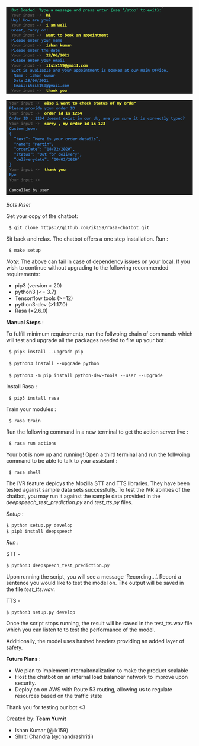 ![Screenshot](./s1.png)

![Screenshot](./s2.png)

*Bots Rise!*

Get your copy of the chatbot:

     $ git clone https://github.com/ik159/rasa-chatbot.git

Sit back and relax. The chatbot offers a one step installation. Run : 

     $ make setup

*Note*: The above can fail in case of dependency issues on your local. If you wish to continue without upgrading to the following recommended requirements: 

- pip3 (version > 20)
- python3 (<= 3.7)
- Tensorflow tools (>=12)
- python3-dev (>1.17.0)
- Rasa (=2.6.0)

**Manual Steps** :

To fulfill minimum requirements, run the follwoing chain of commands which will test and upgrade all the packages needed to fire up your bot : 
    
     $ pip3 install --upgrade pip

     $ python3 install --upgrade python

     $ python3 -m pip install python-dev-tools --user --upgrade

Install Rasa :
    
     $ pip3 install rasa

Train your modules :
    
     $ rasa train

Run the following command in a new terminal to get the action server live : 

     $ rasa run actions

Your bot is now up and running! Open a third terminal and run the follwoing command to be able to talk to  your assistant :

     $ rasa shell


The IVR feature deploys the Mozilla STT and TTS libraries. They have been tested against sample data sets successfully. To test the IVR abilities of the chatbot,
you may run it against the sample data provided in the *deepspeech_test_prediction.py* and *test_tts.py* files.

*Setup* :

    $ python setup.py develop
    $ pip3 install deepspeech    

*Run* :

STT -     
    
    $ python3 deepspeech_test_prediction.py
    
Upon running the script, you will see a message ‘Recording...’. Record a sentence you would like to test the model on. The output will be saved in the file *test_tts.wav*.   

TTS -

    $ python3 setup.py develop 
    
Once the script stops running, the result will be saved in the test_tts.wav file which you can listen to to test the performance of the model.
 
Additionally, the model uses hashed headers providing an added layer of safety. 


**Future Plans** :

- We plan to implement internaitonalization to make the product scalable 
- Host the chatbot on an internal load balancer network to improve upon security.
- Deploy on on AWS with Route 53 routing, allowing us to regulate resources based on the traffic state
 
Thank you for testing our bot <3

Created by: 
**Team Yumit**
- Ishan Kumar (@ik159)
- Shriti Chandra (@chandrashritii)
  

